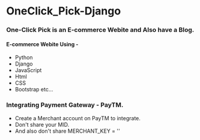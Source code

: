 # OneClick_Pick-Django
### One-Click Pick is an E-commerce Webite and Also have a Blog.
#### E-commerce Webite Using -
- Python
- Django
- JavaScript
- Html
- CSS
- Bootstrap etc...

### Integrating Payment Gateway - PayTM.
- Create a Merchant account on PayTM to integrate.
- Don't share your MID.
- And also don't share MERCHANT_KEY = ''

